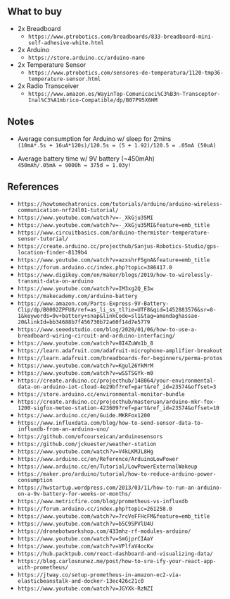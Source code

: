 ## What to buy

- 2x Breadboard
  - `https://www.ptrobotics.com/breadboards/833-breadboard-mini-self-adhesive-white.html`
- 2x Arduino
  - `https://store.arduino.cc/arduino-nano`
- 2x Temperature Sensor
  - `https://www.ptrobotics.com/sensores-de-temperatura/1120-tmp36-temperature-sensor.html`
- 2x Radio Transceiver
  -  `https://www.amazon.es/WayinTop-Comunicaci%C3%B3n-Transceptor-Inal%C3%A1mbrico-Compatible/dp/B07P95X6HM`

## Notes
  
- Average consumption for Arduino w/ sleep for 2mins  
`(10mA*.5s + 16uA*120s)/120.5s = (5 + 1.92)/120.5 = .05mA (50uA)`

- Average battery time w/ 9V battery (~450mAh)  
`450mAh/.05mA = 9000h = 375d = 1.03y!`
  
## References

- `https://howtomechatronics.com/tutorials/arduino/arduino-wireless-communication-nrf24l01-tutorial/`
- `https://www.youtube.com/watch?v=-_XkGju35MI`
- `https://www.youtube.com/watch?v=-_XkGju35MI&feature=emb_title`
- `https://www.circuitbasics.com/arduino-thermistor-temperature-sensor-tutorial/`
- `https://create.arduino.cc/projecthub/Sanjus-Robotics-Studio/gps-location-finder-8139b4`
- `https://www.youtube.com/watch?v=azxshrFSgnA&feature=emb_title`
- `https://forum.arduino.cc/index.php?topic=386417.0`
- `https://www.digikey.com/en/maker/blogs/2019/how-to-wirelessly-transmit-data-on-arduino`
- `https://www.youtube.com/watch?v=IM3xg2Q_E3w`
- `https://makecademy.com/arduino-battery`
- `https://www.amazon.com/Parts-Express-9V-Battery-Clip/dp/B0002ZPFU8/ref=as_li_ss_tl?ie=UTF8&qid=1452883576&sr=8-1&keywords=9v+battery+snap&linkCode=sl1&tag=amandaghassae-20&linkId=bb34688b7f456730b72a60f14d7e5779`
- `https://www.seeedstudio.com/blog/2020/01/06/how-to-use-a-breadboard-wiring-circuit-and-arduino-interfacing/`
- `https://www.youtube.com/watch?v=8I4ZuWn1b_8`
- `https://learn.adafruit.com/adafruit-microphone-amplifier-breakout`
- `https://learn.adafruit.com/breadboards-for-beginners/perma-protos`
- `https://www.youtube.com/watch?v=Kgul26YkMrM`
- `https://www.youtube.com/watch?v=wSSTSGYk-m0`
- `https://create.arduino.cc/projecthub/148064/your-environmental-data-on-arduino-iot-cloud-4e29bf?ref=part&ref_id=23574&offset=3`
- `https://store.arduino.cc/environmental-monitor-bundle`
- `https://create.arduino.cc/projecthub/masteruan/arduino-mkr-fox-1200-sigfox-meteo-station-423609?ref=part&ref_id=23574&offset=10`
- `https://www.arduino.cc/en/Guide.MKRFox1200`
- `https://www.influxdata.com/blog/how-to-send-sensor-data-to-influxdb-from-an-arduino-uno/`
- `https://github.com/ofcourseican/arduinosensors`
- `https://github.com/jckuester/weather-station`
- `https://www.youtube.com/watch?v=V4kLKMJL8Hg`
- `https://www.arduino.cc/en/Reference/ArduinoLowPower`
- `https://www.arduino.cc/en/Tutorial/LowPowerExternalWakeup`
- `https://maker.pro/arduino/tutorial/how-to-reduce-arduino-power-consumption`
- `https://hwstartup.wordpress.com/2013/03/11/how-to-run-an-arduino-on-a-9v-battery-for-weeks-or-months/`
- `https://www.metricfire.com/blog/prometheus-vs-influxdb`
- `https://forum.arduino.cc/index.php?topic=261258.0`
- `https://www.youtube.com/watch?v=7rcVeFFHcFM&feature=emb_title`
- `https://www.youtube.com/watch?v=b5C9SPVlU4U`
- `https://dronebotworkshop.com/433mhz-rf-modules-arduino/`
- `https://www.youtube.com/watch?v=SmGjprCIAaY`
- `https://www.youtube.com/watch?v=VPlfaV4ocKw`
- `https://hub.packtpub.com/react-dashboard-and-visualizing-data/`
- `https://blog.carlosnunez.me/post/how-to-sre-ify-your-react-app-with-prometheus/`
- `https://jtway.co/setup-prometheus-in-amazon-ec2-via-elasticbeanstalk-and-docker-13ec426c21c0`
- `https://www.youtube.com/watch?v=JGYXk-RzNZI`
